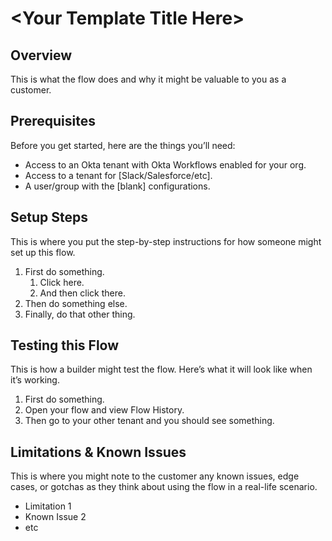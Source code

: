 # \<Your Template Title Here>

## Overview

This is what the flow does and why it might be valuable to you as a customer. 

## Prerequisites

Before you get started, here are the things you’ll need:

*   Access to an Okta tenant with Okta Workflows enabled for your org.
*   Access to a tenant for \[Slack/Salesforce/etc\].
*   A user/group with the \[blank\] configurations.

## Setup Steps

This is where you put the step-by-step instructions for how someone might set up this flow. 

1.  First do something.
    1.  Click here.
    2.  And then click there.
2.  Then do something else.
3.  Finally, do that other thing.

## Testing this Flow

This is how a builder might test the flow. Here’s what it will look like when it’s working. 

1.  First do something.
2.  Open your flow and view Flow History.
3.  Then go to your other tenant and you should see something.

## Limitations & Known Issues

This is where you might note to the customer any known issues, edge cases, or gotchas as they think about using the flow in a real-life scenario. 

*   Limitation 1
*   Known Issue 2
*   etc